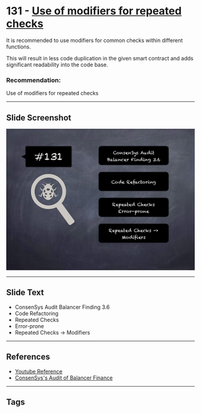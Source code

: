 
# 131 - [Use of modifiers for repeated checks](./Use%20of%20modifiers%20for%20repeated%20checks.md)

It is recommended to use modifiers for common checks within different functions. 

This will result in less code duplication in the given smart contract and adds significant readability into the code base.
### Recommendation:
Use of modifiers for repeated checks
___
## Slide Screenshot
![131.png](../../images/8.%20Audit%20Findings%20201/131.png)
___
## Slide Text
- ConsenSys Audit Balancer Finding 3.6
- Code Refactoring
- Repeated Checks
- Error-prone
- Repeated Checks -> Modifiers
___
## References
- [Youtube Reference](https://youtu.be/yphqu2N35X4?t=597)
- [ConsenSys's Audit of Balancer Finance](https://consensys.net/diligence/audits/2020/05/balancer-finance/#use-of-modifiers-for-repeated-checks)
___
## Tags
